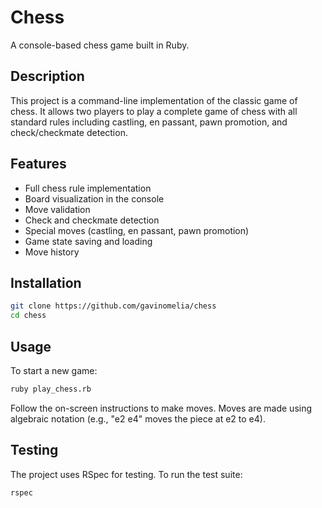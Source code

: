 # Chess

A console-based chess game built in Ruby.

## Description

This project is a command-line implementation of the classic game of chess. It allows two players to play a complete game of chess with all standard rules including castling, en passant, pawn promotion, and check/checkmate detection.

## Features

- Full chess rule implementation
- Board visualization in the console
- Move validation
- Check and checkmate detection
- Special moves (castling, en passant, pawn promotion)
- Game state saving and loading
- Move history

## Installation

```bash
git clone https://github.com/gavinomelia/chess
cd chess
```

## Usage

To start a new game:

```bash
ruby play_chess.rb
```

Follow the on-screen instructions to make moves. Moves are made using algebraic notation (e.g., "e2 e4" moves the piece at e2 to e4).

## Testing

The project uses RSpec for testing. To run the test suite:

```bash
rspec
```
